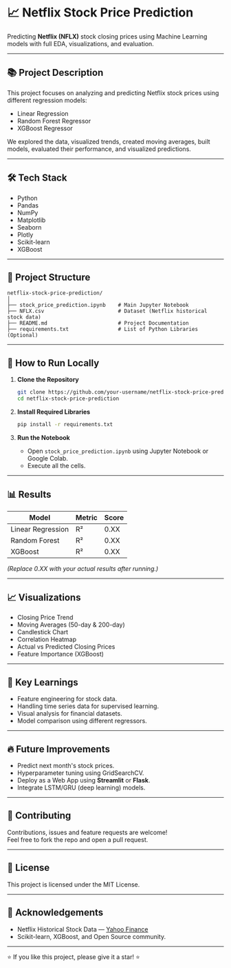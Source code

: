 
# 📈 Netflix Stock Price Prediction

Predicting **Netflix (NFLX)** stock closing prices using Machine Learning models with full EDA, visualizations, and evaluation.

---

## 📚 Project Description

This project focuses on analyzing and predicting Netflix stock prices using different regression models:  
- Linear Regression
- Random Forest Regressor
- XGBoost Regressor

We explored the data, visualized trends, created moving averages, built models, evaluated their performance, and visualized predictions.

---

## 🛠️ Tech Stack

- Python
- Pandas
- NumPy
- Matplotlib
- Seaborn
- Plotly
- Scikit-learn
- XGBoost

---

## 📂 Project Structure

```
netflix-stock-price-prediction/
│
├── stock_price_prediction.ipynb    # Main Jupyter Notebook
├── NFLX.csv                        # Dataset (Netflix historical stock data)
├── README.md                       # Project Documentation
├── requirements.txt                # List of Python Libraries (Optional)
```

---

## 🚀 How to Run Locally

1. **Clone the Repository**
   ```bash
   git clone https://github.com/your-username/netflix-stock-price-prediction.git
   cd netflix-stock-price-prediction
   ```

2. **Install Required Libraries**
   ```bash
   pip install -r requirements.txt
   ```

3. **Run the Notebook**
   - Open `stock_price_prediction.ipynb` using Jupyter Notebook or Google Colab.
   - Execute all the cells.

---

## 📊 Results

| Model               | Metric | Score |
|---------------------|--------|-------|
| Linear Regression    | R²     | 0.XX  |
| Random Forest        | R²     | 0.XX  |
| XGBoost              | R²     | 0.XX  |

*(Replace 0.XX with your actual results after running.)*

---

## 📈 Visualizations

- Closing Price Trend
- Moving Averages (50-day & 200-day)
- Candlestick Chart
- Correlation Heatmap
- Actual vs Predicted Closing Prices
- Feature Importance (XGBoost)

---

## 📌 Key Learnings

- Feature engineering for stock data.
- Handling time series data for supervised learning.
- Visual analysis for financial datasets.
- Model comparison using different regressors.

---

## 🔥 Future Improvements

- Predict next month's stock prices.
- Hyperparameter tuning using GridSearchCV.
- Deploy as a Web App using **Streamlit** or **Flask**.
- Integrate LSTM/GRU (deep learning) models.

---

## 🤝 Contributing

Contributions, issues and feature requests are welcome!  
Feel free to fork the repo and open a pull request.

---

## 📜 License

This project is licensed under the MIT License.

---

## 🙏 Acknowledgements

- Netflix Historical Stock Data — [Yahoo Finance](https://finance.yahoo.com/)
- Scikit-learn, XGBoost, and Open Source community.

---

⭐ If you like this project, please give it a star! ⭐
